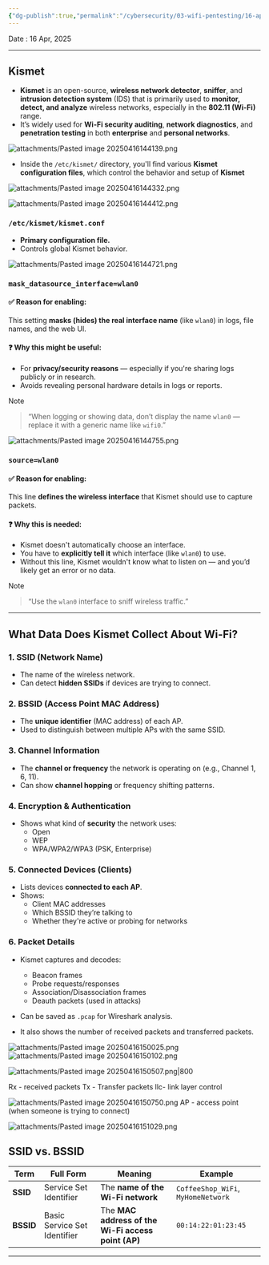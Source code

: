 ```yaml
---
{"dg-publish":true,"permalink":"/cybersecurity/03-wifi-pentesting/16-apr/kismet-lab/"}
---
```


Date : 16 Apr, 2025

---

## **Kismet**

- **Kismet** is an open-source, **wireless network detector**, **sniffer**, and **intrusion detection system** (IDS) that is primarily used to **monitor, detect, and analyze** wireless networks, especially in the **802.11 (Wi-Fi)** range. 
- It’s widely used for **Wi-Fi security auditing**, **network diagnostics**, and **penetration testing** in both **enterprise** and **personal networks**.

![attachments/Pasted image 20250416144139.png](/img/user/Cybersecurity/03_wifi_pentesting/16%20Apr/attachments/Pasted%20image%2020250416144139.png)

- Inside the `/etc/kismet/` directory, you'll find various **Kismet configuration files**, which control the behavior and setup of **Kismet**

![attachments/Pasted image 20250416144332.png](/img/user/Cybersecurity/03_wifi_pentesting/16%20Apr/attachments/Pasted%20image%2020250416144332.png)

![attachments/Pasted image 20250416144412.png](/img/user/Cybersecurity/03_wifi_pentesting/16%20Apr/attachments/Pasted%20image%2020250416144412.png)
### `/etc/kismet/kismet.conf`

- **Primary configuration file.**
- Controls global Kismet behavior.

![attachments/Pasted image 20250416144721.png](/img/user/Cybersecurity/03_wifi_pentesting/16%20Apr/attachments/Pasted%20image%2020250416144721.png)
### `mask_datasource_interface=wlan0`

#### ✅ Reason for enabling:

This setting **masks (hides) the real interface name** (like `wlan0`) in logs, file names, and the web UI.

#### ❓ Why this might be useful:

- For **privacy/security reasons** — especially if you're sharing logs publicly or in research.
- Avoids revealing personal hardware details in logs or reports.

> [!NOTE]
> > “When logging or showing data, don’t display the name `wlan0` — replace it with a generic name like `wifi0`.”

![attachments/Pasted image 20250416144755.png](/img/user/Cybersecurity/03_wifi_pentesting/16%20Apr/attachments/Pasted%20image%2020250416144755.png)
### `source=wlan0`

#### ✅ Reason for enabling:

This line **defines the wireless interface** that Kismet should use to capture packets.

#### ❓ Why this is needed:

- Kismet doesn't automatically choose an interface.
- You have to **explicitly tell it** which interface (like `wlan0`) to use.
- Without this line, Kismet wouldn't know what to listen on — and you’d likely get an error or no data.

> [!NOTE]
> > “Use the `wlan0` interface to sniff wireless traffic.”

----
## What Data Does Kismet Collect About Wi-Fi?

###  1. **SSID (Network Name)**

- The name of the wireless network.
- Can detect **hidden SSIDs** if devices are trying to connect.
    

###  2. **BSSID (Access Point MAC Address)**

- The **unique identifier** (MAC address) of each AP.
- Used to distinguish between multiple APs with the same SSID.
    

###  3. **Channel Information**

- The **channel or frequency** the network is operating on (e.g., Channel 1, 6, 11).
- Can show **channel hopping** or frequency shifting patterns.


### **4. Encryption & Authentication**

- Shows what kind of **security** the network uses:
    - Open
    - WEP
    - WPA/WPA2/WPA3 (PSK, Enterprise)


### 5. **Connected Devices (Clients)**

- Lists devices **connected to each AP**.
- Shows:
    - Client MAC addresses
    - Which BSSID they’re talking to
    - Whether they're active or probing for networks


### **6. Packet Details**

- Kismet captures and decodes:
    - Beacon frames
    - Probe requests/responses
    - Association/Disassociation frames
    - Deauth packets (used in attacks)
        
- Can be saved as `.pcap` for Wireshark analysis.
- It also shows the number of received packets and transferred packets. 

![attachments/Pasted image 20250416150025.png](/img/user/Cybersecurity/03_wifi_pentesting/16%20Apr/attachments/Pasted%20image%2020250416150025.png)
![attachments/Pasted image 20250416150102.png](/img/user/Cybersecurity/03_wifi_pentesting/16%20Apr/attachments/Pasted%20image%2020250416150102.png)

![attachments/Pasted image 20250416150507.png|800](/img/user/Cybersecurity/03_wifi_pentesting/16%20Apr/attachments/Pasted%20image%2020250416150507.png)

Rx - received packets
Tx - Transfer packets
llc- link layer control

![attachments/Pasted image 20250416150750.png](/img/user/Cybersecurity/03_wifi_pentesting/16%20Apr/attachments/Pasted%20image%2020250416150750.png)
AP - access point (when someone is trying to connect)

![attachments/Pasted image 20250416151029.png](/img/user/Cybersecurity/03_wifi_pentesting/16%20Apr/attachments/Pasted%20image%2020250416151029.png)



## SSID vs. BSSID

|Term|Full Form|Meaning|Example|
|---|---|---|---|
|**SSID**|Service Set Identifier|The **name of the Wi-Fi network**|`CoffeeShop_WiFi`, `MyHomeNetwork`|
|**BSSID**|Basic Service Set Identifier|The **MAC address of the Wi-Fi access point (AP)**|`00:14:22:01:23:45`|

---

